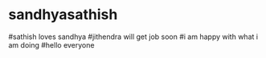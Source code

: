# sandhyasathish
#sathish loves sandhya
#jithendra will get job soon
#i am happy with what i am doing
#hello everyone 
